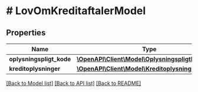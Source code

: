 # # LovOmKreditaftalerModel

## Properties

Name | Type | Description | Notes
------------ | ------------- | ------------- | -------------
**oplysningspligt_kode** | [**\OpenAPI\Client\Model\OplysningspligtKodeEnum**](OplysningspligtKodeEnum.md) |  |
**kreditoplysninger** | [**\OpenAPI\Client\Model\KreditoplysningerModel**](KreditoplysningerModel.md) |  | [optional]

[[Back to Model list]](../../README.md#models) [[Back to API list]](../../README.md#endpoints) [[Back to README]](../../README.md)
